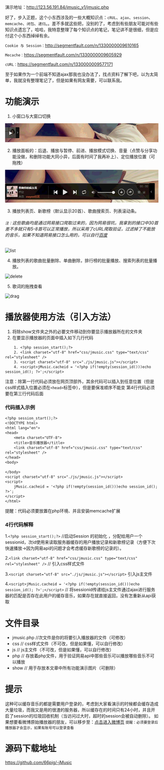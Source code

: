 演示地址：http://123.56.191.84/jmusic_v1/jmusic.php

好了，步入正题，这个小东西涉及的一些大概知识点：`cRUL`、`ajax`、`session`、`memcache`、`闭包`、`递归`。。差不多就这些把，没别的了，考虑到有些朋友可能对有些知识点遗忘了，哈哈，我特意整理了每个知识点的笔记，笔记讲不是很细，但是应付这个小东西绰绰有余。

`Cookie 与 Session：`http://segmentfault.com/n/1330000009610165

`Mecache：`https://segmentfault.com/n/1330000009605929

`cURL：`https://segmentfault.com/n/1330000009577171

至于如果作为一个前端不知道ajax那我也没办法了，找点资料了解下吧，以为太简单，我就没有整理笔记了，但是如果有网友需要，可以联系我。

# 功能演示 #
1. 小窗口与大窗口切换

![tinywindow](https://raw.githubusercontent.com/66pig/-jMusic/f27729b1e1c42c3868994290066f9aa47d38306b/show/1.gif)


2. 播放面板的：后退、播放与暂停、前进、播放模式切换、音量（点赞与分享功能没做，和删除功能大同小异，后面有时间了我再补上）、定位播放位置（可拖拽）

![playing](https://raw.githubusercontent.com/66pig/-jMusic/f27729b1e1c42c3868994290066f9aa47d38306b/show/2.gif)


3. 播放列表页、新歌榜（默认显示20首）、歌曲搜索页、列表滚动条。
###### `注：`这些歌曲均是通过网易接口爬取过来的，因为网易很坑，我拿到的接口中30首差不多就只有5-8首可以正常播放，所以采用了cURL爬取验证，过滤掉了不能放的音乐，如果不知道网易接口怎么用的，可以自行[百度](http://www.baidu.com) ######

![list](https://raw.githubusercontent.com/66pig/-jMusic/f27729b1e1c42c3868994290066f9aa47d38306b/show/4.gif)


4. 播放列表的歌曲批量删除、单曲删除，排行榜的批量播放、搜索列表的批量播放。

![delete](https://raw.githubusercontent.com/66pig/-jMusic/f27729b1e1c42c3868994290066f9aa47d38306b/show/6.gif)


5. 歌词的拖拽查看

![drag](https://raw.githubusercontent.com/66pig/-jMusic/f27729b1e1c42c3868994290066f9aa47d38306b/show/5.gif)


# 播放器使用方法（引入方法） #
1. 将除show文件夹之外的必要文件移动到你要显示播放器所在的文件夹
2. 在要显示播放器的页面中插入如下几行代码
```
    1. <?php session_start();?>
    2. <link charset="utf-8" href="css/jmusic.css" type="text/css" rel="stylesheet" />
    3. <script charset="utf-8" src="./js/jmusic.js"></script>
    4. <script>jMusic.cacheid = '<?php if(!empty(session_id()))echo session_id(); ?>';</script>
```
注意：除第一行代码必须放在网页顶部外，其余代码可以插入到任意位置（但是css样式插入位置必须在`<head>`标签中），但是要保准顺序不能变 第4行代码必须要在第三行代码后面
### 代码插入示例 ###
```
<?php session_start();?>
<!DOCTYPE html>
<html lang="en">
<head>
	<meta charset="UTF-8">
	<title>音乐播放器</title>
	<link charset="utf-8" href="css/jmusic.css" type="text/css" rel="stylesheet" />
</head>
<body>
	
</body>
<script charset="utf-8" src="./js/jmusic.js"></script>
<script>
	jMusic.cacheid = '<?php if(!empty(session_id()))echo session_id(); ?>';
</script>
</html>
```
提醒：代码必须要放置在php环境、并且安装memcache扩展

### 4行代码解释 ###
1.`<?php session_start();?>`  //启动Session 的初始化 ，分配给用户一个sessionid，次id使用来读取服务器缓存的用户播放记录和新歌榜记录（方便下次快速播放->因为网易api的问题才会考虑缓存新歌榜的记录的）。

2.`<link charset="utf-8" href="css/jmusic.css" type="text/css" rel="stylesheet" />`   // 引入css样式文件

3.`<script charset="utf-8" src="./js/jmusic.js"></script>`   引入js主文件

4.`<script>jMusic.cacheid = '<?php if(!empty(session_id()))echo session_id(); ?>';</script>`  // 将sessionid传递给js主文件通过ajax进行服务器的匹配是否存在此用户的缓存音乐，如果存在就直接返回，没有怎重新从api获取

# 文件目录 #
* jmusic.php //次文件是你的将要引入播放器的文件（可修改）
* css  // css样式文件（不可改，但是如果懂，可以自行修改）
* js   // js主文件（不可改，但是如果懂，可以自行修改）
* php  // 存放着php文件，用于验证网易api中那些音乐可以播放哪些音乐不可以播放
* show // 用于存放本文章中所有功能演示图片（可删除）

# 提示 #
这种可以缓存音乐的都是需要用户登录的，考虑到大家看演示的时候都会缓存造成大量垃圾，而我又是用的很渣的服务器，所以缓存在的时间只有24小时，并且开启了session的垃圾回收机制（当访问过大时，超时的session会被自动删除）。
如果想要看微博原始播放器的朋友，可以移步至：[点击进入微博页](http://www.weibo.com)  `提醒：必须要登录后播放器才会显示，如果有账号可以登录查看`

# 源码下载地址 #
https://github.com/66pig/-jMusic

